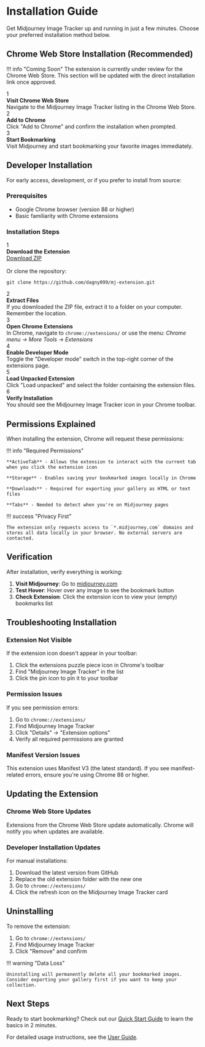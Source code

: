 # Installation Guide

Get Midjourney Image Tracker up and running in just a few minutes. Choose your preferred installation method below.

## Chrome Web Store Installation (Recommended)

!!! info "Coming Soon"
    The extension is currently under review for the Chrome Web Store. This section will be updated with the direct installation link once approved.

<div class="installation-step">
  <div class="step-number">1</div>
  <div class="step-content">
    <strong>Visit Chrome Web Store</strong><br>
    Navigate to the Midjourney Image Tracker listing in the Chrome Web Store.
  </div>
</div>

<div class="installation-step">
  <div class="step-number">2</div>
  <div class="step-content">
    <strong>Add to Chrome</strong><br>
    Click "Add to Chrome" and confirm the installation when prompted.
  </div>
</div>

<div class="installation-step">
  <div class="step-number">3</div>
  <div class="step-content">
    <strong>Start Bookmarking</strong><br>
    Visit Midjourney and start bookmarking your favorite images immediately.
  </div>
</div>

## Developer Installation

For early access, development, or if you prefer to install from source:

### Prerequisites

- Google Chrome browser (version 88 or higher)
- Basic familiarity with Chrome extensions

### Installation Steps

<div class="installation-step">
  <div class="step-number">1</div>
  <div class="step-content">
    <strong>Download the Extension</strong><br>
    <a href="https://github.com/dagny099/mj-extension/archive/main.zip" class="md-button">Download ZIP</a>
    <br><br>
    Or clone the repository:
    <pre><code>git clone https://github.com/dagny099/mj-extension.git</code></pre>
  </div>
</div>

<div class="installation-step">
  <div class="step-number">2</div>
  <div class="step-content">
    <strong>Extract Files</strong><br>
    If you downloaded the ZIP file, extract it to a folder on your computer. Remember the location.
  </div>
</div>

<div class="installation-step">
  <div class="step-number">3</div>
  <div class="step-content">
    <strong>Open Chrome Extensions</strong><br>
    In Chrome, navigate to <code>chrome://extensions/</code> or use the menu:
    <em>Chrome menu → More Tools → Extensions</em>
  </div>
</div>

<div class="installation-step">
  <div class="step-number">4</div>
  <div class="step-content">
    <strong>Enable Developer Mode</strong><br>
    Toggle the "Developer mode" switch in the top-right corner of the extensions page.
  </div>
</div>

<div class="installation-step">
  <div class="step-number">5</div>
  <div class="step-content">
    <strong>Load Unpacked Extension</strong><br>
    Click "Load unpacked" and select the folder containing the extension files.
  </div>
</div>

<div class="installation-step">
  <div class="step-number">6</div>
  <div class="step-content">
    <strong>Verify Installation</strong><br>
    You should see the Midjourney Image Tracker icon in your Chrome toolbar.
  </div>
</div>

## Permissions Explained

When installing the extension, Chrome will request these permissions:

!!! info "Required Permissions"

    **ActiveTab** - Allows the extension to interact with the current tab when you click the extension icon
    
    **Storage** - Enables saving your bookmarked images locally in Chrome
    
    **Downloads** - Required for exporting your gallery as HTML or text files
    
    **Tabs** - Needed to detect when you're on Midjourney pages

!!! success "Privacy First"
    
    The extension only requests access to `*.midjourney.com` domains and stores all data locally in your browser. No external servers are contacted.

## Verification

After installation, verify everything is working:

1. **Visit Midjourney**: Go to [midjourney.com](https://midjourney.com)
2. **Test Hover**: Hover over any image to see the bookmark button
3. **Check Extension**: Click the extension icon to view your (empty) bookmarks list

## Troubleshooting Installation

### Extension Not Visible

If the extension icon doesn't appear in your toolbar:

1. Click the extensions puzzle piece icon in Chrome's toolbar
2. Find "Midjourney Image Tracker" in the list
3. Click the pin icon to pin it to your toolbar

### Permission Issues

If you see permission errors:

1. Go to `chrome://extensions/`
2. Find Midjourney Image Tracker
3. Click "Details" → "Extension options"
4. Verify all required permissions are granted

### Manifest Version Issues

This extension uses Manifest V3 (the latest standard). If you see manifest-related errors, ensure you're using Chrome 88 or higher.

## Updating the Extension

### Chrome Web Store Updates
Extensions from the Chrome Web Store update automatically. Chrome will notify you when updates are available.

### Developer Installation Updates
For manual installations:

1. Download the latest version from GitHub
2. Replace the old extension folder with the new one
3. Go to `chrome://extensions/`
4. Click the refresh icon on the Midjourney Image Tracker card

## Uninstalling

To remove the extension:

1. Go to `chrome://extensions/`
2. Find Midjourney Image Tracker
3. Click "Remove" and confirm

!!! warning "Data Loss"
    
    Uninstalling will permanently delete all your bookmarked images. Consider exporting your gallery first if you want to keep your collection.

## Next Steps

Ready to start bookmarking? Check out our [Quick Start Guide](quick-start.md) to learn the basics in 2 minutes.

For detailed usage instructions, see the [User Guide](user-guide.md).